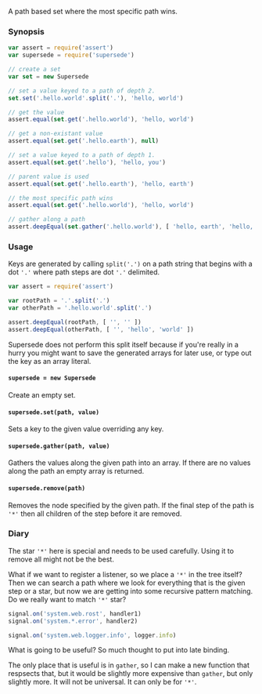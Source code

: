 A path based set where the most specific path wins.

### Synopsis

```javascript
var assert = require('assert')
var supersede = require('supersede')

// create a set
var set = new Supersede

// set a value keyed to a path of depth 2.
set.set('.hello.world'.split('.'), 'hello, world')

// get the value
assert.equal(set.get('.hello.world'), 'hello, world')

// get a non-existant value
assert.equal(set.get('.hello.earth'), null)

// set a value keyed to a path of depth 1.
assert.equal(set.get('.hello'), 'hello, you')

// parent value is used
assert.equal(set.get('.hello.earth'), 'hello, earth')

// the most specific path wins
assert.equal(set.get('.hello.world'), 'hello, world')

// gather along a path
assert.deepEqual(set.gather('.hello.world'), [ 'hello, earth', 'hello, world' ])
```

### Usage

Keys are generated by calling `split('.')` on a path string that begins with a
dot `'.'` where path steps are dot `'.'` delimited.

```javascript
var assert = require('assert')

var rootPath = '.'.split('.')
var otherPath = '.hello.world'.split('.')

assert.deepEqual(rootPath, [ '', '' ])
assert.deepEqual(otherPath, [ '', 'hello', 'world' ])
```

Supersede does not perform this split itself because if you're really in a
hurry you might want to save the generated arrays for later use, or type out the
key as an array literal.

#### `supersede = new Supersede`

Create an empty set.

#### `supersede.set(path, value)`

Sets a key to the given value overriding any key.

#### `supersede.gather(path, value)`

Gathers the values along the given path into an array. If there are no values
along the path an empty array is returned.

#### `supersede.remove(path)`

Removes the node specified by the given path. If the final step of the path is
`'*'` then all children of the step before it are removed.


### Diary

The star `'*'` here is special and needs to be used carefully. Using it to
remove all might not be the best.

What if we want to register a listener, so we place a `'*'` in the tree itself?
Then we can search a path where we look for everything that is the given step or
a star, but now we are getting into some recursive pattern matching. Do we
really want to match `'*'` star?


```javascript
signal.on('system.web.rost', handler1)
signal.on('system.*.error', handler2)

signal.on('system.web.logger.info', logger.info)
```

What is going to be useful? So much thought to put into late binding.

The only place that is useful is in `gather`, so I can make a new function that
respsects that, but it would be slightly more expensive than `gather`, but only
slightly more. It will not be universal. It can only be for `'*'`.
